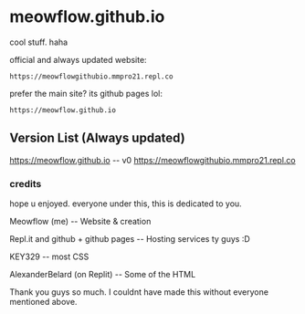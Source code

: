 # meowflow.github.io
cool stuff. haha

official and always updated website:
```
https://meowflowgithubio.mmpro21.repl.co
```

prefer the main site? its github pages lol:
```
https://meowflow.github.io
```

## Version List (Always updated)

https://meowflow.github.io -- v0
https://meowflowgithubio.mmpro21.repl.co

### credits
hope u enjoyed. everyone under this, this is dedicated to you.

Meowflow (me) -- Website & creation


Repl.it and github + github pages -- Hosting services ty guys :D


KEY329 -- most CSS


AlexanderBelard (on Replit) -- Some of the HTML



Thank you guys so much. I  couldnt have made this without everyone mentioned above.
